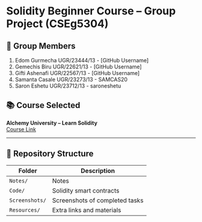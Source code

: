 # Solidity Beginner Course – Group Project (CSEg5304)

## 👥 Group Members
1. Edom Gurmecha     UGR/23444/13 - [GitHub Username]
2. Gemechis Biru     UGR/22621/13 - [GitHub Username]
3. Gifti Ashenafi    UGR/22567/13 - [GitHub Username]
4. Samanta Casale    UGR/23273/13 - SAMCAS20
5. Saron Eshetu      UGR/23712/13 - saroneshetu

## 📚 Course Selected
**Alchemy University – Learn Solidity**  
[Course Link](https://www.alchemy.com/university/courses/solidity)

---

## 📁 Repository Structure

| Folder       | Description |
|--------------|-------------|
| `Notes/`     | Notes |
| `Code/`      | Solidity smart contracts |
| `Screenshots/` | Screenshots of completed tasks |
| `Resources/` | Extra links and materials |

